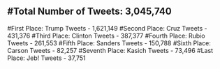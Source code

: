 #Total Number of Tweets: 3,045,740 
---
#First Place: Trump Tweets - 1,621,149
#Second Place: Cruz Tweets - 431,376
#Third Place: Clinton Tweets - 387,377
#Fourth Place: Rubio Tweets - 261,553
#Fifth Place: Sanders Tweets - 150,788
#Sixth Place: Carson Tweets - 82,257
#Seventh Place: Kasich Tweets - 73,496
#Last Place: Jeb! Tweets - 37,751

